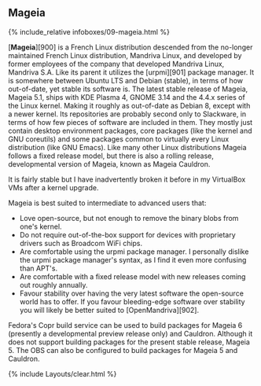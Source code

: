 ## Mageia
{% include_relative infoboxes/09-mageia.html %}

[**Mageia**][900] is a French Linux distribution descended from the no-longer maintained French Linux distribution, Mandriva Linux, and developed by former employees of the company that developed Mandriva Linux, Mandriva S.A. Like its parent it utilizes the [urpmi][901] package manager. It is somewhere between Ubuntu LTS and Debian (stable), in terms of how out-of-date, yet stable its software is. The latest stable release of Mageia, Mageia 5.1, ships with KDE Plasma 4, GNOME 3.14 and the 4.4.x series of the Linux kernel. Making it roughly as out-of-date as Debian 8, except with a newer kernel. Its repositories are probably second only to Slackware, in terms of how few pieces of software are included in them. They mostly just contain desktop environment packages, core packages (like the kernel and GNU coreutils) and some packages common to virtually every Linux distribution (like GNU Emacs). Like many other Linux distributions Mageia follows a fixed release model, but there is also a rolling release, developmental version of Mageia, known as Mageia Cauldron.

It is fairly stable but I have inadvertently broken it before in my VirtualBox VMs after a kernel upgrade.

Mageia is best suited to intermediate to advanced users that:

* Love open-source, but not enough to remove the binary blobs from one's kernel.
* Do not require out-of-the-box support for devices with proprietary drivers such as Broadcom WiFi chips.
* Are comfortable using the urpmi package manager. I personally dislike the urpmi package manager's syntax, as I find it even more confusing than APT's.
* Are comfortable with a fixed release model with new releases coming out roughly annually.
* Favour stability over having the very latest software the open-source world has to offer. If you favour bleeding-edge software over stability you will likely be better suited to [OpenMandriva][902].

Fedora's Copr build service can be used to build packages for Mageia 6 (presently a developmental preview release only) and Cauldron. Although it does not support building packages for the present stable release, Mageia 5. The OBS can also be configured to build packages for Mageia 5 and Cauldron. 

{% include Layouts/clear.html %}
